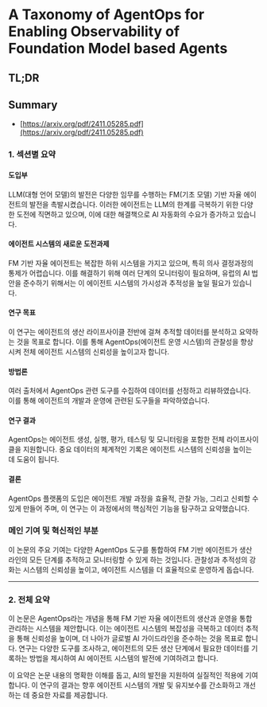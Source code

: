 # A Taxonomy of AgentOps for Enabling Observability of Foundation Model based Agents
## TL;DR
## Summary
- [https://arxiv.org/pdf/2411.05285.pdf](https://arxiv.org/pdf/2411.05285.pdf)

### 1. 섹션별 요약

#### 도입부
LLM(대형 언어 모델)의 발전은 다양한 임무를 수행하는 FM(기초 모델) 기반 자율 에이전트의 발전을 촉발시켰습니다. 이러한 에이전트는 LLM의 한계를 극복하기 위한 다양한 도전에 직면하고 있으며, 이에 대한 해결책으로 AI 자동화의 수요가 증가하고 있습니다.

#### 에이전트 시스템의 새로운 도전과제
FM 기반 자율 에이전트는 복잡한 하위 시스템을 가지고 있으며, 특히 의사 결정과정의 통제가 어렵습니다. 이를 해결하기 위해 여러 단계의 모니터링이 필요하며, 유럽의 AI 법안을 준수하기 위해서는 이 에이전트 시스템의 가시성과 추적성을 높일 필요가 있습니다.

#### 연구 목표
이 연구는 에이전트의 생산 라이프사이클 전반에 걸쳐 추적할 데이터를 분석하고 요약하는 것을 목표로 합니다. 이를 통해 AgentOps(에이전트 운영 시스템)의 관찰성을 향상시켜 전체 에이전트 시스템의 신뢰성을 높이고자 합니다.

#### 방법론
여러 출처에서 AgentOps 관련 도구를 수집하여 데이터를 선정하고 리뷰하였습니다. 이를 통해 에이전트의 개발과 운영에 관련된 도구들을 파악하였습니다.

#### 연구 결과
AgentOps는 에이전트 생성, 실행, 평가, 테스팅 및 모니터링을 포함한 전체 라이프사이클을 지원합니다. 중요 데이터의 체계적인 기록은 에이전트 시스템의 신뢰성을 높이는 데 도움이 됩니다.

#### 결론
AgentOps 플랫폼의 도입은 에이전트 개발 과정을 효율적, 관찰 가능, 그리고 신뢰할 수 있게 만들어 주며, 이 연구는 이 과정에서의 핵심적인 기능을 탐구하고 요약했습니다.

### 메인 기여 및 혁신적인 부분
이 논문의 주요 기여는 다양한 AgentOps 도구를 통합하여 FM 기반 에이전트가 생산 라인의 모든 단계를 추적하고 모니터링할 수 있게 하는 것입니다. 관찰성과 추적성의 강화는 시스템의 신뢰성을 높이고, 에이전트 시스템을 더 효율적으로 운영하게 돕습니다.

---

### 2. 전체 요약
이 논문은 AgentOps라는 개념을 통해 FM 기반 자율 에이전트의 생산과 운영을 통합 관리하는 시스템을 제안합니다. 이는 에이전트 시스템의 복잡성을 극복하고 데이터 추적을 통해 신뢰성을 높이며, 더 나아가 글로벌 AI 가이드라인을 준수하는 것을 목표로 합니다. 연구는 다양한 도구를 조사하고, 에이전트의 모든 생산 단계에서 필요한 데이터를 기록하는 방법을 제시하여 AI 에이전트 시스템의 발전에 기여하려고 합니다.

이 요약은 논문 내용의 명확한 이해를 돕고, AI의 발전을 지원하여 실질적인 적용에 기여합니다. 이 연구의 결과는 향후 에이전트 시스템의 개발 및 유지보수를 간소화하고 개선하는 데 중요한 자료를 제공합니다.